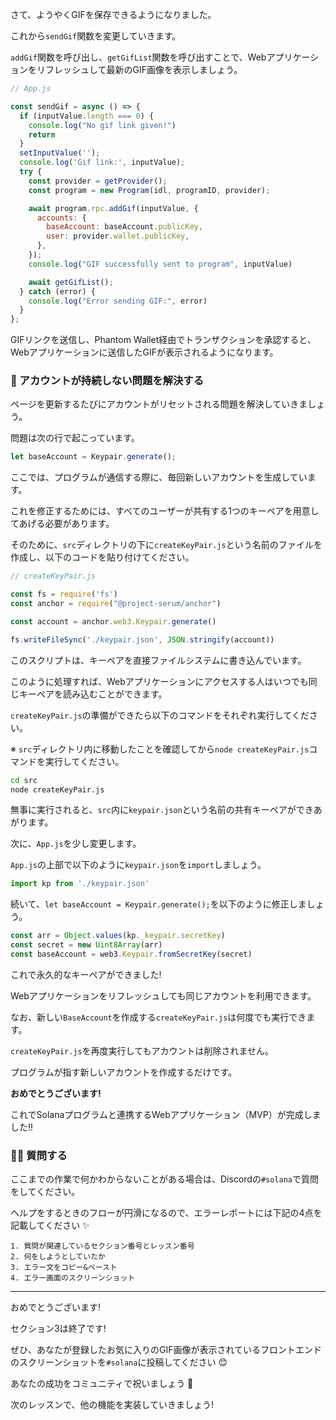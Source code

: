 さて、ようやくGIFを保存できるようになりました。

これから`sendGif`関数を変更していきます。

`addGif`関数を呼び出し、`getGifList`関数を呼び出すことで、Webアプリケーションをリフレッシュして最新のGIF画像を表示しましょう。

```javascript
// App.js

const sendGif = async () => {
  if (inputValue.length === 0) {
    console.log("No gif link given!")
    return
  }
  setInputValue('');
  console.log('Gif link:', inputValue);
  try {
    const provider = getProvider();
    const program = new Program(idl, programID, provider);

    await program.rpc.addGif(inputValue, {
      accounts: {
        baseAccount: baseAccount.publicKey,
        user: provider.wallet.publicKey,
      },
    });
    console.log("GIF successfully sent to program", inputValue)

    await getGifList();
  } catch (error) {
    console.log("Error sending GIF:", error)
  }
};
```

GIFリンクを送信し、Phantom Wallet経由でトランザクションを承認すると、Webアプリケーションに送信したGIFが表示されるようになります。


### 🙈 アカウントが持続しない問題を解決する

ページを更新するたびにアカウントがリセットされる問題を解決していきましょう。

問題は次の行で起こっています。

```javascript
let baseAccount = Keypair.generate();
```

ここでは、プログラムが通信する際に、毎回新しいアカウントを生成しています。

これを修正するためには、すべてのユーザーが共有する1つのキーペアを用意してあげる必要があります。

そのために、`src`ディレクトリの下に`createKeyPair.js`という名前のファイルを作成し、以下のコードを貼り付けてください。

```javascript
// createKeyPair.js

const fs = require('fs')
const anchor = require("@project-serum/anchor")

const account = anchor.web3.Keypair.generate()

fs.writeFileSync('./keypair.json', JSON.stringify(account))
```

このスクリプトは、キーペアを直接ファイルシステムに書き込んでいます。

このように処理すれば、Webアプリケーションにアクセスする人はいつでも同じキーペアを読み込むことができます。

`createKeyPair.js`の準備ができたら以下のコマンドをそれぞれ実行してください。

※ `src`ディレクトリ内に移動したことを確認してから`node createKeyPair.js`コマンドを実行してください。

```bash
cd src
node createKeyPair.js
```

無事に実行されると、`src`内に`keypair.json`という名前の共有キーペアができあがります。

次に、`App.js`を少し変更します。

`App.js`の上部で以下のように`keypair.json`を`import`しましょう。

```javascript
import kp from './keypair.json'
```

続いて、`let baseAccount = Keypair.generate();`を以下のように修正しましょう。

```javascript
const arr = Object.values(kp._keypair.secretKey)
const secret = new Uint8Array(arr)
const baseAccount = web3.Keypair.fromSecretKey(secret)
```

これで永久的なキーペアができました!

Webアプリケーションをリフレッシュしても同じアカウントを利用できます。

なお、新しい`BaseAccount`を作成する`createKeyPair.js`は何度でも実行できます。

`createKeyPair.js`を再度実行してもアカウントは削除されません。

プログラムが指す新しいアカウントを作成するだけです。

**おめでとうございます!**

これでSolanaプログラムと連携するWebアプリケーション（MVP）が完成しました!!


### 🙋‍♂️ 質問する

ここまでの作業で何かわからないことがある場合は、Discordの`#solana`で質問をしてください。

ヘルプをするときのフローが円滑になるので、エラーレポートには下記の4点を記載してください ✨

```
1. 質問が関連しているセクション番号とレッスン番号
2. 何をしようとしていたか
3. エラー文をコピー&ペースト
4. エラー画面のスクリーンショット
```

---


おめでとうございます!

セクション3は終了です!

ぜひ、あなたが登録したお気に入りのGIF画像が表示されているフロントエンドのスクリーンショットを`#solana`に投稿してください 😊

あなたの成功をコミュニティで祝いましょう 🎉

次のレッスンで、他の機能を実装していきましょう!
